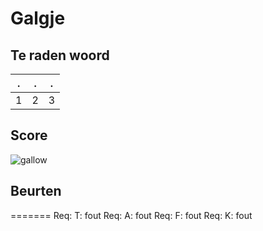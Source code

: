 # Galgje

## Te raden woord

|.|.|.|
|-|-|-|
|1|2|3|

## Score
![gallow](./images/5.png)

## Beurten
=======
Req: T: fout
Req: A: fout
Req: F: fout
Req: K: fout